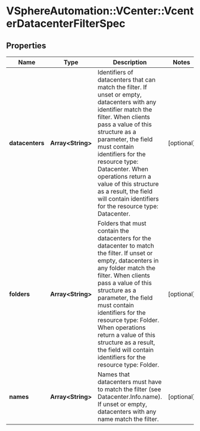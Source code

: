 # VSphereAutomation::VCenter::VcenterDatacenterFilterSpec

## Properties
Name | Type | Description | Notes
------------ | ------------- | ------------- | -------------
**datacenters** | **Array&lt;String&gt;** | Identifiers of datacenters that can match the filter. If unset or empty, datacenters with any identifier match the filter. When clients pass a value of this structure as a parameter, the field must contain identifiers for the resource type: Datacenter. When operations return a value of this structure as a result, the field will contain identifiers for the resource type: Datacenter. | [optional] 
**folders** | **Array&lt;String&gt;** | Folders that must contain the datacenters for the datacenter to match the filter. If unset or empty, datacenters in any folder match the filter. When clients pass a value of this structure as a parameter, the field must contain identifiers for the resource type: Folder. When operations return a value of this structure as a result, the field will contain identifiers for the resource type: Folder. | [optional] 
**names** | **Array&lt;String&gt;** | Names that datacenters must have to match the filter (see Datacenter.Info.name). If unset or empty, datacenters with any name match the filter. | [optional] 


